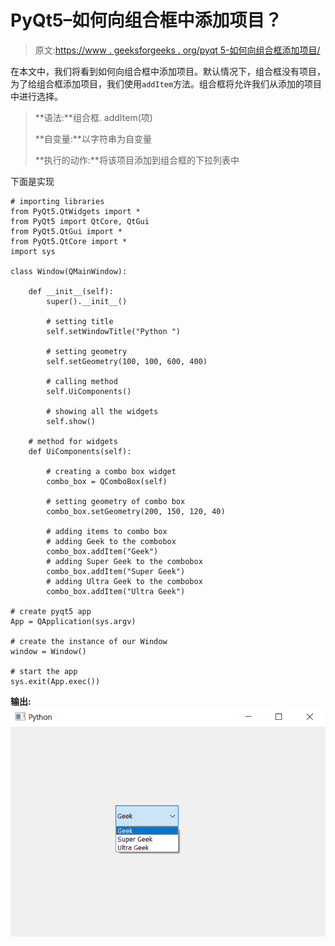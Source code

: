# PyQt5–如何向组合框中添加项目？

> 原文:[https://www . geeksforgeeks . org/pyqt 5-如何向组合框添加项目/](https://www.geeksforgeeks.org/pyqt5-how-to-add-an-item-to-the-combobox/)

在本文中，我们将看到如何向组合框中添加项目。默认情况下，组合框没有项目，为了给组合框添加项目，我们使用`addItem`方法。组合框将允许我们从添加的项目中进行选择。

> **语法:**组合框. addItem(项)
> 
> **自变量:**以字符串为自变量
> 
> **执行的动作:**将该项目添加到组合框的下拉列表中

下面是实现

```
# importing libraries
from PyQt5.QtWidgets import * 
from PyQt5 import QtCore, QtGui
from PyQt5.QtGui import * 
from PyQt5.QtCore import * 
import sys

class Window(QMainWindow):

    def __init__(self):
        super().__init__()

        # setting title
        self.setWindowTitle("Python ")

        # setting geometry
        self.setGeometry(100, 100, 600, 400)

        # calling method
        self.UiComponents()

        # showing all the widgets
        self.show()

    # method for widgets
    def UiComponents(self):

        # creating a combo box widget
        combo_box = QComboBox(self)

        # setting geometry of combo box
        combo_box.setGeometry(200, 150, 120, 40)

        # adding items to combo box
        # adding Geek to the combobox
        combo_box.addItem("Geek")
        # adding Super Geek to the combobox
        combo_box.addItem("Super Geek")
        # adding Ultra Geek to the combobox
        combo_box.addItem("Ultra Geek")

# create pyqt5 app
App = QApplication(sys.argv)

# create the instance of our Window
window = Window()

# start the app
sys.exit(App.exec())
```

**输出:**
![](img/e0437b31e7d0ea94e356f054f20f7030.png)